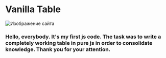 # Vanilla Table

![Изображение сайта](https://i.ibb.co/s5wPPhP/image.png)

### Hello, everybody. It's my first js code. The task was to write a completely working table in pure js in order to consolidate knowledge. Thank you for your attention.